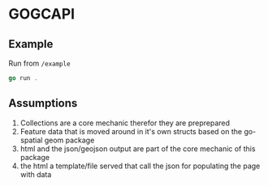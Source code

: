 # GOGCAPI

## Example

Run from `/example`

```go
go run .
```

## Assumptions

1. Collections are a core mechanic therefor they are preprepared
1. Feature data that is moved around in it's own structs based on the go-spatial
   geom package
1. html and the json/geojson output are part of the core mechanic of this package
1. the html a template/file served that call the json for populating the page
   with data
